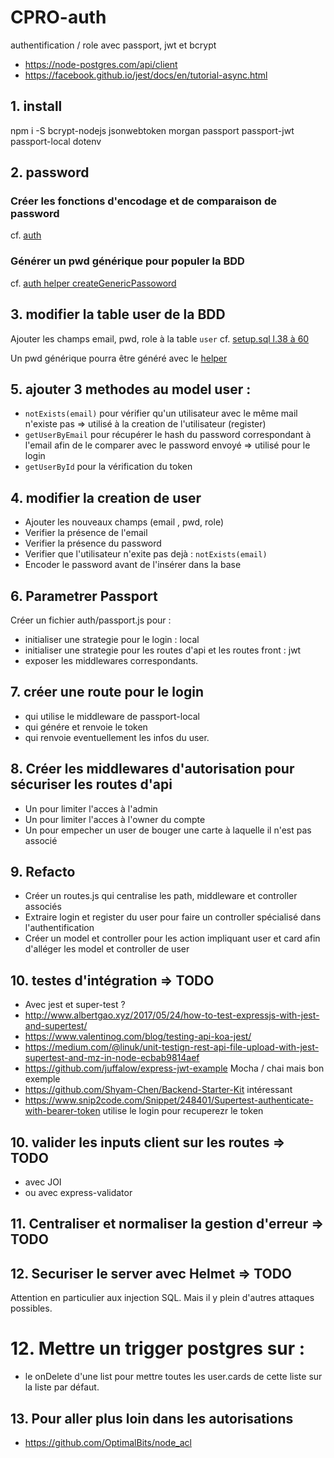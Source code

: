 # CPRO-auth
authentification / role avec passport, jwt et bcrypt

* https://node-postgres.com/api/client
* https://facebook.github.io/jest/docs/en/tutorial-async.html

## 1. install

npm i -S bcrypt-nodejs jsonwebtoken morgan passport passport-jwt passport-local dotenv

## 2. password

### Créer les fonctions d'encodage et de comparaison de password

cf. [auth](./app/auth/pwd.js)

### Générer un pwd générique pour populer la BDD

cf. [auth helper createGenericPassoword](./app/auth/helper.js) 

## 3. modifier la table user de la BDD

Ajouter les champs email, pwd, role à la table `user`
cf. [setup.sql l.38 à 60](./setup.sql)

Un pwd générique pourra être généré avec le [helper](./app/auth/helper.js)

## 5. ajouter 3 methodes au model user :

* `notExists(email)` pour vérifier qu'un utilisateur avec le même mail n'existe pas => utilisé à la creation de l'utilisateur (register)
* `getUserByEmail` pour récupérer le hash du password correspondant à l'email afin de le comparer avec le password envoyé => utilisé pour le login
* `getUserById` pour la vérification du token

## 4. modifier la creation de user

* Ajouter les nouveaux champs (email , pwd, role)
* Verifier la présence de l'email
* Verifier la présence du password
* Verifier que l'utilisateur n'exite pas dejà : `notExists(email)`
* Encoder le password avant de l'insérer dans la base

## 6. Parametrer Passport

Créer un fichier auth/passport.js pour :

* initialiser une strategie pour le login : local
* initialiser une strategie pour les routes d'api et les routes front : jwt
* exposer les middlewares correspondants.

## 7. créer une route pour le login

* qui utilise le middleware de passport-local
* qui génére et renvoie le token
* qui renvoie eventuellement les infos du user.

## 8. Créer les middlewares d'autorisation pour sécuriser les routes d'api

* Un pour limiter l'acces à l'admin
* Un pour limiter l'acces à l'owner du compte
* Un pour empecher un user de bouger une carte à laquelle il n'est pas associé

## 9. Refacto

* Créer un routes.js qui centralise les path, middleware et controller associés
* Extraire login et register du user pour faire un controller spécialisé dans l'authentification
* Créer un model et controller pour les action impliquant user et card afin d'alléger les model et controller de user

## 10. testes d'intégration => TODO

* Avec jest et super-test ?
* http://www.albertgao.xyz/2017/05/24/how-to-test-expressjs-with-jest-and-supertest/
* https://www.valentinog.com/blog/testing-api-koa-jest/
* https://medium.com/@linuk/unit-testign-rest-api-file-upload-with-jest-supertest-and-mz-in-node-ecbab9814aef
* https://github.com/juffalow/express-jwt-example Mocha / chai mais bon exemple
* https://github.com/Shyam-Chen/Backend-Starter-Kit intéressant
* https://www.snip2code.com/Snippet/248401/Supertest-authenticate-with-bearer-token utilise le login pour recuperezr le token

## 10. valider les inputs client sur les routes => TODO

* avec JOI
* ou avec express-validator

## 11. Centraliser et normaliser la gestion d'erreur => TODO

## 12. Securiser le server avec Helmet => TODO

Attention en particulier aux injection SQL. Mais il y plein d'autres attaques possibles.

# 12. Mettre un trigger postgres sur :

* le onDelete d'une list pour mettre toutes les user.cards de cette liste sur la liste par défaut.

## 13. Pour aller plus loin dans les autorisations

* https://github.com/OptimalBits/node_acl
